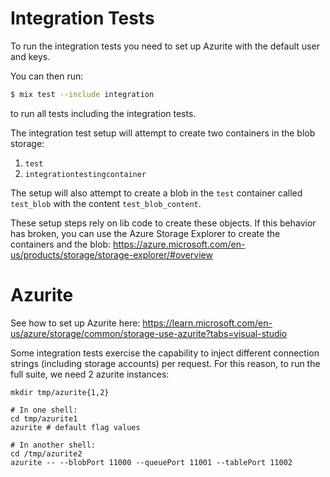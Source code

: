 # Integration Tests

To run the integration tests you need to set up Azurite with the default user and keys.

You can then run:

```bash
$ mix test --include integration
```

to run all tests including the integration tests.

The integration test setup will attempt to create two containers in the blob storage:

1. `test`
2. `integrationtestingcontainer`

The setup will also attempt to create a blob in the `test` container called `test_blob` with the content `test_blob_content`.

These setup steps rely on lib code to create these objects. If this behavior has broken, you can use the Azure Storage Explorer to create the containers and the blob:
https://azure.microsoft.com/en-us/products/storage/storage-explorer/#overview

# Azurite

See how to set up Azurite here:
https://learn.microsoft.com/en-us/azure/storage/common/storage-use-azurite?tabs=visual-studio

Some integration tests exercise the capability to inject different connection
strings (including storage accounts) per request. For this reason, to run the
full suite, we need 2 azurite instances:

```
mkdir tmp/azurite{1,2}

# In one shell:
cd tmp/azurite1
azurite # default flag values

# In another shell:
cd /tmp/azurite2
azurite -- --blobPort 11000 --queuePort 11001 --tablePort 11002
```
